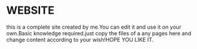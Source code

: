 # WEBSITE
this is a complete site created by me.You can edit it and use it on your own.Basic knowledge required.just copy the files of a any pages here and change content according to your wish!HOPE YOU LIKE IT.
